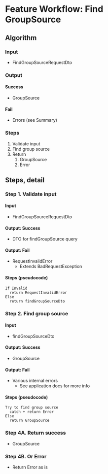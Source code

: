 # Feature Workflow: Find GroupSource

## Algorithm

### Input

- FindGroupSourceRequestDto

### Output

#### Success

- GroupSource

#### Fail

- Errors (see Summary)

### Steps

1. Validate input
2. Find group source
3. Return
   1. GroupSource
   2. Error

## Steps, detail

### Step 1. Validate input

#### Input

- FindGroupSourceRequestDto

#### Output: Success

- DTO for findGroupSource query

#### Output: Fail

- RequestInvalidError
  - Extends BadRequestException

#### Steps (pseudocode)

```
If Invalid
  return RequestInvalidError
Else
  return findGroupSourceDto
```

### Step 2. Find group source

#### Input

- findGroupSourceDto

#### Output: Success

- GroupSource

#### Output: Fail

- Various internal errors
  - See application docs for more info

#### Steps (pseudocode)

```
Try to find group source
  catch + return Error
Else
  return GroupSource
```

### Step 4A. Return success

- GroupSource

### Step 4B. Or Error

- Return Error as is
